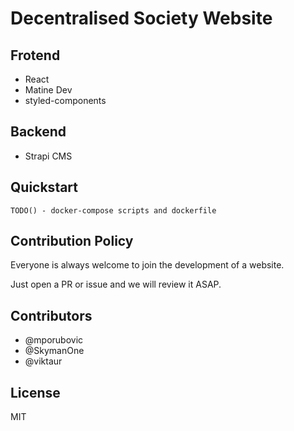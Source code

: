 # Decentralised Society Website

## Frotend
* React
* Matine Dev
* styled-components

## Backend
* Strapi CMS

## Quickstart
`TODO() - docker-compose scripts and dockerfile`

## Contribution Policy
Everyone is always welcome to join the development of a website.

Just open a PR or issue and we will review it ASAP.

## Contributors
* @mporubovic
* @SkymanOne
* @viktaur 

## License
MIT